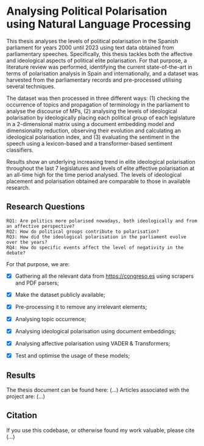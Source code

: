 # Analysing Political Polarisation using Natural Language Processing

This thesis analyses the levels of political polarisation in the Spanish parliament for years 2000 until 2023 using text data obtained from parliamentary speeches. Specifically, this thesis tackles both the affective and ideological aspects of political elite polarisation. For that purpose, a literature review was performed, identifying the current state-of-the-art in terms of polarisation analysis in Spain and internationally, and a dataset was harvested from the parliamentary records and pre-processed utilising several techniques.

The dataset was then processed in three different ways: (1) checking the occurrence of topics and propagation of terminology in the parliament to analyse the discourse of MPs, (2) analysing the levels of ideological polarisation by ideologically placing each political group of each legislature in a 2-dimensional matrix using a document embedding model and dimensionality reduction, observing their evolution and calculating an ideological polarisation index, and (3) evaluating the sentiment in the speech using a lexicon-based and a transformer-based sentiment classifiers.

Results show an underlying increasing trend in elite ideological polarisation throughout the last 7 legislatures and levels of elite affective polarisation at an all-time high for the time period analysed. The levels of ideological placement and polarisation obtained are comparable to those in available research.

## Research Questions

```
RQ1: Are politics more polarised nowadays, both ideologically and from an affective perspective?
RQ2: How do political groups contribute to polarisation?
RQ3: How did the ideological polarisation in the parliament evolve over the years?
RQ4: How do specific events affect the level of negativity in the debate?
```

For that purpose, we are:

- [x] Gathering all the relevant data from https://congreso.es using scrapers and PDF parsers;  
- [x] Make the dataset publicly available;    
- [x] Pre-processing it to remove any irrelevant elements;  
- [x] Analysing topic occurrence;  
- [x] Analysing ideological polarisation using document embeddings;  
- [x] Analysing affective polarisation using VADER & Transformers;  
- [x] Test and optimise the usage of these models;


## Results

The thesis document can be found here: (…)
Articles associated with the project are: (…)



## Citation
If you use this codebase, or otherwise found my work valuable, please cite (…)
